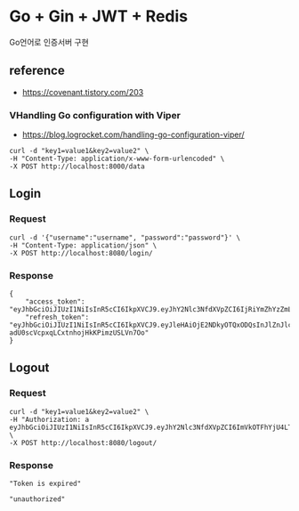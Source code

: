 # Go + Gin + JWT + Redis

Go언어로 인증서버 구현

## reference
- https://covenant.tistory.com/203

### VHandling Go configuration with Viper
- https://blog.logrocket.com/handling-go-configuration-viper/

```
curl -d "key1=value1&key2=value2" \
-H "Content-Type: application/x-www-form-urlencoded" \
-X POST http://localhost:8000/data
```

## Login 
### Request
```
curl -d '{"username":"username", "password":"password"}' \
-H "Content-Type: application/json" \
-X POST http://localhost:8080/login/
```
### Response
```
{
    "access_token": "eyJhbGciOiJIUzI1NiIsInR5cCI6IkpXVCJ9.eyJhY2Nlc3NfdXVpZCI6IjRiYmZhYzZmLWEyOTgtNGVjYi04MDQ0LTNjNmM0MjQ0YTdiNiIsImF1dGhvcml6ZWQiOnRydWUsImV4cCI6MTY0ODY5MDI4NCwidXNlcl9pZCI6MX0.ltvGFAQJqG3bih65aEgX_krsrcVaBeaKS10Gzqy18nY",
    "refresh_token": "eyJhbGciOiJIUzI1NiIsInR5cCI6IkpXVCJ9.eyJleHAiOjE2NDkyOTQxODQsInJlZnJlc2hfdXVpZCI6IjNhZWRmNzIyLTYxMjMtNDRkOC04MmQzLWE2Zjk0MGYxZDM5MiIsInVzZXJfaWQiOjF9.NGrfOlEw-adU0scVcpxqLCxtnhojHkKPimzUSLVn7Oo"
}
```

## Logout
### Request
```
curl -d "key1=value1&key2=value2" \
-H "Authorization: a eyJhbGciOiJIUzI1NiIsInR5cCI6IkpXVCJ9.eyJhY2Nlc3NfdXVpZCI6ImVkOTFhYjU4LTM0Y2MtNGVjOS05ZGM2LTBiNzg1MTNjZGVlZiIsImF1dGhvcml6ZWQiOnRydWUsImV4cCI6MTY0ODYxNDQ4NiwidXNlcl9pZCI6MX0._TMubyGpJUJpnrp5nlYgJki8ipAHIix0cW6tEUy_CcQ" \
-X POST http://localhost:8080/logout/
```
### Response
```
"Token is expired"
```

```
"unauthorized"
```
